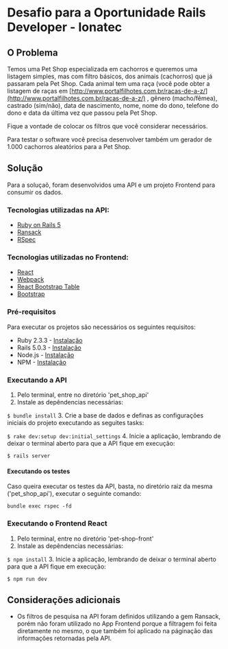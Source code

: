 # Desafio para a Oportunidade Rails Developer - Ionatec

## O Problema

Temos uma Pet Shop especializada em cachorros e queremos uma listagem simples, mas
com filtro básicos, dos animais (cachorros) que já passaram pela Pet Shop.
Cada animal tem uma raça (você pode obter a listagem de raças em [http://www.portalfilhotes.com.br/racas-de-a-z/​](http://www.portalfilhotes.com.br/racas-de-a-z/​)
, gênero (macho/fêmea), castrado (sim/não), data de nascimento, nome, nome do dono, telefone do dono e data da última vez que passou pela Pet Shop.

Fique a vontade de colocar os filtros que você considerar necessários.

Para testar o software você precisa desenvolver também um gerador de 1.000 cachorros
aleatórios para a Pet Shop.

## Solução

Para a soluçaõ, foram desenvolvidos uma API e um projeto Frontend para consumir os dados. 

### Tecnologias utilizadas na API:
* [Ruby on Rails 5](http://rubyonrails.org/)
* [Ransack](https://github.com/activerecord-hackery/ransack)
* [RSpec](http://rspec.info/)

### Tecnologias utilizadas no Frontend:
* [React](https://facebook.github.io/react/)
* [Webpack](https://webpack.github.io/)
* [React Bootstrap Table](https://github.com/AllenFang/react-bootstrap-table)
* [Bootstrap](http://getbootstrap.com/)

### Pré-requisitos

Para executar os projetos são necessários os seguintes requisitos:
- Ruby 2.3.3 - [Instalação](https://gorails.com/setup/ubuntu/14.04#ruby)
- Rails 5.0.3 - [Instalação](https://gorails.com/setup/ubuntu/14.04#rails)
- Node.js - [Instalação](https://nodejs.org/en/download/package-manager/)
- NPM - [Instalação](https://docs.npmjs.com/getting-started/installing-node)

### Executando a API

1. Pelo terminal, entre no diretório 'pet_shop_api'
2. Instale as depêndencias necessárias:

  ```$ bundle install```
3. Crie a base de dados e definas as configurações iniciais do projeto executando as seguites tasks:

  ```$ rake dev:setup dev:initial_settings```
4. Inicie a aplicação, lembrando de deixar o terminal aberto para que a API fique em execução:

  ```$ rails server```

#### Executando os testes

Caso queira executar os testes da API, basta, no diretório raiz da mesma ('pet_shop_api'), executar o seguinte comando:

```bundle exec rspec -fd```

### Executando o Frontend React

1. Pelo terminal, entre no diretório 'pet-shop-front'
2. Instale as depêndencias necessárias:

  ```$ npm install```
3. Inicie a aplicação, lembrando de deixar o terminal aberto para que a API fique em execução:

  ```$ npm run dev```

## Considerações adicionais

* Os filtros de pesquisa na API foram definidos utilizando a gem Ransack, porém não foram utilizado no App Frontend porque a filtragem foi feita diretamente no mesmo, o que também foi aplicado na páginação das informações retornadas pela API.
